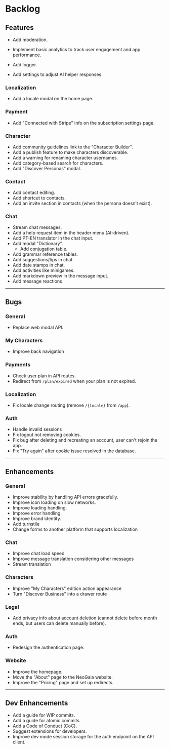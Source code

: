 # Backlog

Features
---

- Add moderation.
- Implement basic analytics to track user engagement and app performance.
- Add logger.

- Add settings to adjust AI helper responses.

### Localization
- Add a locale modal on the home page.

### Payment
- Add "Connected with Stripe" info on the subscription settings page.

### Character
- Add community guidelines link to the "Character Builder".
- Add a publish feature to make characters discoverable.
- Add a warning for renaming character usernames.
- Add category-based search for characters.
- Add "Discover Personas" modal.

### Contact
- Add contact editing.
- Add shortcut to contacts.
- Add an invite section in contacts (when the persona doesn’t exist).

### Chat
- Stream chat messages.
- Add a help request item in the header menu (AI-driven).
- Add PT-EN translator in the chat input.
- Add modal "Dictionary".
  - Add conjugation table.
- Add grammar reference tables.
- Add suggestions/tips in chat.
- Add date stamps in chat.
- Add activities like minigames.
- Add markdown preview in the message input.
- Add message reactions

---
Bugs
---

### General
- Replace web modal API.

### My Characters
- Improve back navigation

### Payments
- Check user plan in API routes.
- Redirect from `/plan/expired` when your plan is not expired.

### Localization
- Fix locale change routing (remove `/{locale}` from `/app`).

### Auth
- Handle invalid sessions
- Fix logout not removing cookies.
- Fix bug after deleting and recreating an account, user can't rejoin the app.
- Fix "Try again" after cookie issue resolved in the database.

---
Enhancements
---

### General
- Improve stability by handling API errors gracefully.
- Improve icon loading on slow networks.
- Improve loading handling.
- Improve error handling.
- Improve brand identity.
- Add turnstile
- Change forms to another platform that supports localization

### Chat
- Improve chat load speed
- Improve message translation considering other messages
- Stream translation

### Characters
- Improve "My Characters" edition action appearance
- Turn "Discover Business" into a drawer route

### Legal
- Add privacy info about account deletion (cannot delete before month ends, but users can delete manually before).

### Auth
- Redesign the authentication page.

### Website
- Improve the homepage.
- Move the "About" page to the NeoGaia website.
- Improve the "Pricing" page and set up redirects.

---
Dev Enhancements
---

- Add a guide for WIP commits.
- Add a guide for atomic commits.
- Add a Code of Conduct (CoC).
- Suggest extensions for developers.
- Improve dev mode session storage for the auth endpoint on the API client.
